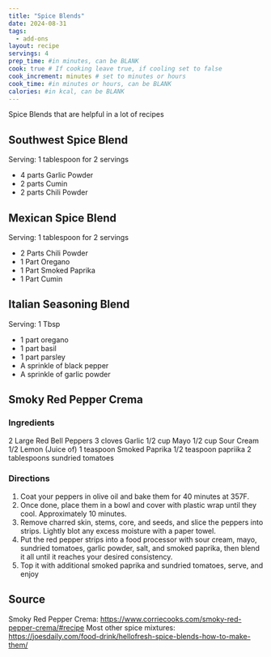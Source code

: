 ```yaml
---
title: "Spice Blends"
date: 2024-08-31
tags: 
  - add-ons
layout: recipe
servings: 4
prep_time: #in minutes, can be BLANK
cook: true # If cooking leave true, if cooling set to false
cook_increment: minutes # set to minutes or hours
cook_time: #in minutes or hours, can be BLANK
calories: #in kcal, can be BLANK
---
```

Spice Blends that are helpful in a lot of recipes

## Southwest Spice Blend

Serving: 1 tablespoon for 2 servings

- 4 parts Garlic Powder
- 2 parts Cumin
- 2 parts Chili Powder

## Mexican Spice Blend

Serving: 1 tablespoon for 2 servings

- 2 Parts Chili Powder
- 1 Part Oregano
- 1 Part Smoked Paprika
- 1 Part Cumin

## Italian Seasoning Blend

Serving: 1 Tbsp

- 1 part oregano
- 1 part basil
- 1 part parsley
- A sprinkle of black pepper
- A sprinkle of garlic powder

## Smoky Red Pepper Crema

### Ingredients

2 Large Red Bell Peppers
3 cloves Garlic
1/2 cup Mayo
1/2 cup Sour Cream
1/2 Lemon (Juice of)
1 teaspoon Smoked Paprika
1/2 teaspoon papriika
2 tablespoons sundried tomatoes

### Directions

1. Coat your peppers in olive oil and bake them for 40 minutes at 357F.
1. Once done, place them in a bowl and cover with plastic wrap until they cool. Approximately 10 minutes.
1. Remove charred skin, stems, core, and seeds, and slice the peppers into strips. Lightly blot any excess moisture with a paper towel.
1. Put the red pepper strips into a food processor with sour cream, mayo, sundried tomatoes, garlic powder, salt, and smoked paprika, then blend it all until it reaches your desired consistency.
1. Top it with additional smoked paprika and sundried tomatoes, serve, and enjoy

## Source

Smoky Red Pepper Crema: <https://www.corriecooks.com/smoky-red-pepper-crema/#recipe>
Most other spice mixtures: <https://joesdaily.com/food-drink/hellofresh-spice-blends-how-to-make-them/>